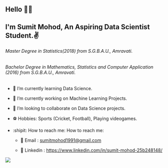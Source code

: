 <h2>Hello 🙋‍♂️</h2>
<h2>I'm <b>Sumit Mohod</b>, An Aspiring Data Scientist Student.✌️</h2>
<h6>Master Degree in Statistics(2018) from S.G.B.A.U., Amravati.</h6>
<h6>Bachelor Degree in  Mathematics, Statistics and Computer Application (2016) from S.G.B.A.U., Amravati.</h6>

- 💖 I’m currently learning Data Science.
- 🌈  I’m currently working on Machine Learning Projects.
- 👯 I’m looking to collaborate on Data Science projects.
- ⚽️ Hobbies: Sports (Cricket, Football), Playing videogames.
- :shipit: How to reach me: How to reach me:

   * 📍 Email : sumitmohod1991@gmail.com           
    
   * 📍 Linkedin : https://www.linkedin.com/in/sumit-mohod-25b248148/
   
 
 
![](https://estruyf-github.azurewebsites.net/api/VisitorHit?user=sumit0072&repo=github-visitors-badge&countColorcountColor&countColor=%237B1E7A)
